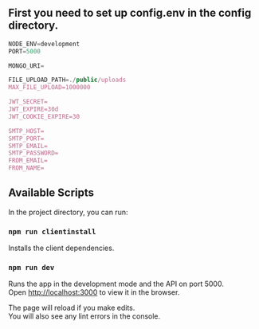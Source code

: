 ## First you need to set up config.env in the config directory.

```javascript
NODE_ENV=development
PORT=5000

MONGO_URI=

FILE_UPLOAD_PATH=./public/uploads
MAX_FILE_UPLOAD=1000000

JWT_SECRET=
JWT_EXPIRE=30d
JWT_COOKIE_EXPIRE=30

SMTP_HOST=
SMTP_PORT=
SMTP_EMAIL=
SMTP_PASSWORD=
FROM_EMAIL=
FROM_NAME=
```

## Available Scripts

In the project directory, you can run:

### `npm run clientinstall`

Installs the client dependencies.

### `npm run dev`

Runs the app in the development mode and the API on port 5000.<br />
Open [http://localhost:3000](http://localhost:3000) to view it in the browser.

The page will reload if you make edits.<br />
You will also see any lint errors in the console.
